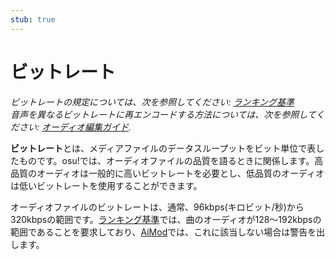 ```yaml
---
stub: true
---
```


# ビットレート

*ビットレートの規定については、次を参照してください: [ランキング基準](/wiki/Ranking_Criteria)*\
*音声を異なるビットレートに再エンコードする方法については、次を参照してください: [オーディオ編集ガイド](/wiki/Guides/Audio_Editing).*

**ビットレート**とは、メディアファイルのデータスループットをビット単位で表したものです。osu!では、オーディオファイルの品質を語るときに関係します。高品質のオーディオは一般的に高いビットレートを必要とし、低品質のオーディオは低いビットレートを使用することができます。

オーディオファイルのビットレートは、通常、96kbps(キロビット/秒)から320kbpsの範囲です。[ランキング基準](/wiki/Ranking_Criteria)では、曲のオーディオが128～192kbpsの範囲であることを要求しており、[AiMod](/wiki/Client/Beatmap_editor/AiMod)では、これに該当しない場合は警告を出します。
